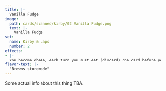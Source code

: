 ```yaml
---
title: |-
  Vanilla Fudge
image: 
  path: cards/scanned/kirby/02 Vanilla Fudge.png
  text: |-
    Vanilla Fudge
set:
  name: Kirby & Laps
  number: 2
effects: 
- |-
  You become obese, each turn you must eat (discard) one card before you draw.
flavor-text: |-
  "Browns storemade"
---
```

Some actual info about this thing TBA.
